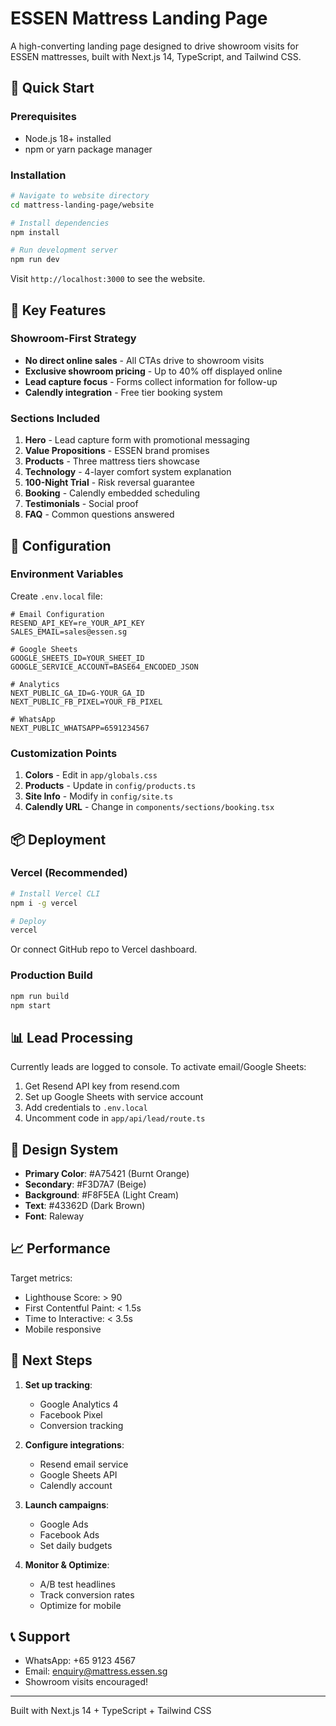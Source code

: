 # ESSEN Mattress Landing Page

A high-converting landing page designed to drive showroom visits for ESSEN mattresses, built with Next.js 14, TypeScript, and Tailwind CSS.

## 🚀 Quick Start

### Prerequisites
- Node.js 18+ installed
- npm or yarn package manager

### Installation

```bash
# Navigate to website directory
cd mattress-landing-page/website

# Install dependencies
npm install

# Run development server
npm run dev
```

Visit `http://localhost:3000` to see the website.

## 🎯 Key Features

### Showroom-First Strategy
- **No direct online sales** - All CTAs drive to showroom visits
- **Exclusive showroom pricing** - Up to 40% off displayed online
- **Lead capture focus** - Forms collect information for follow-up
- **Calendly integration** - Free tier booking system

### Sections Included
1. **Hero** - Lead capture form with promotional messaging
2. **Value Propositions** - ESSEN brand promises
3. **Products** - Three mattress tiers showcase
4. **Technology** - 4-layer comfort system explanation
5. **100-Night Trial** - Risk reversal guarantee
6. **Booking** - Calendly embedded scheduling
7. **Testimonials** - Social proof
8. **FAQ** - Common questions answered

## 🔧 Configuration

### Environment Variables

Create `.env.local` file:

```env
# Email Configuration
RESEND_API_KEY=re_YOUR_API_KEY
SALES_EMAIL=sales@essen.sg

# Google Sheets
GOOGLE_SHEETS_ID=YOUR_SHEET_ID
GOOGLE_SERVICE_ACCOUNT=BASE64_ENCODED_JSON

# Analytics
NEXT_PUBLIC_GA_ID=G-YOUR_GA_ID
NEXT_PUBLIC_FB_PIXEL=YOUR_FB_PIXEL

# WhatsApp
NEXT_PUBLIC_WHATSAPP=6591234567
```

### Customization Points

1. **Colors** - Edit in `app/globals.css`
2. **Products** - Update in `config/products.ts`
3. **Site Info** - Modify in `config/site.ts`
4. **Calendly URL** - Change in `components/sections/booking.tsx`

## 📦 Deployment

### Vercel (Recommended)

```bash
# Install Vercel CLI
npm i -g vercel

# Deploy
vercel
```

Or connect GitHub repo to Vercel dashboard.

### Production Build

```bash
npm run build
npm start
```

## 📊 Lead Processing

Currently leads are logged to console. To activate email/Google Sheets:

1. Get Resend API key from resend.com
2. Set up Google Sheets with service account
3. Add credentials to `.env.local`
4. Uncomment code in `app/api/lead/route.ts`

## 🎨 Design System

- **Primary Color**: #A75421 (Burnt Orange)
- **Secondary**: #F3D7A7 (Beige)
- **Background**: #F8F5EA (Light Cream)
- **Text**: #43362D (Dark Brown)
- **Font**: Raleway

## 📈 Performance

Target metrics:
- Lighthouse Score: > 90
- First Contentful Paint: < 1.5s
- Time to Interactive: < 3.5s
- Mobile responsive

## 🚦 Next Steps

1. **Set up tracking**:
   - Google Analytics 4
   - Facebook Pixel
   - Conversion tracking

2. **Configure integrations**:
   - Resend email service
   - Google Sheets API
   - Calendly account

3. **Launch campaigns**:
   - Google Ads
   - Facebook Ads
   - Set daily budgets

4. **Monitor & Optimize**:
   - A/B test headlines
   - Track conversion rates
   - Optimize for mobile

## 📞 Support

- WhatsApp: +65 9123 4567
- Email: enquiry@mattress.essen.sg
- Showroom visits encouraged!

---

Built with Next.js 14 + TypeScript + Tailwind CSS